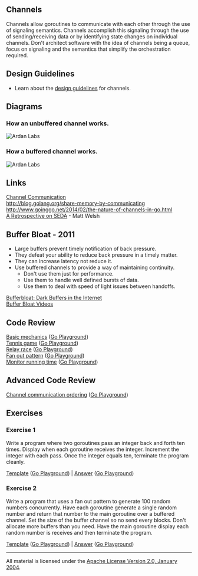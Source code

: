 ## Channels
Channels allow goroutines to communicate with each other through the use of signaling semantics. Channels accomplish this signaling through the use of sending/receiving data or by identifying state changes on individual channels. Don't architect software with the idea of channels being a queue, focus on signaling and the semantics that simplify the orchestration required.

## Design Guidelines

* Learn about the [design guidelines](../../#channel-design) for channels.

## Diagrams

### How an unbuffered channel works.

![Ardan Labs](unbuffered.png)

### How a buffered channel works.

![Ardan Labs](buffered.png)

## Links

[Channel Communication](https://golang.org/ref/mem#tmp_7)  
http://blog.golang.org/share-memory-by-communicating  
http://www.goinggo.net/2014/02/the-nature-of-channels-in-go.html  
[A Retrospective on SEDA](http://matt-welsh.blogspot.com/2010/07/retrospective-on-seda.html) - Matt Welsh  

## Buffer Bloat - 2011

* Large buffers prevent timely notification of back pressure.
* They defeat your ability to reduce back pressure in a timely matter.
* They can increase latency not reduce it.
* Use buffered channels to provide a way of maintaining continuity.
	* Don't use them just for performance.
	* Use them to handle well defined bursts of data.
	* Use them to deal with speed of light issues between handoffs.

[Bufferbloat: Dark Buffers in the Internet](https://www.youtube.com/watch?v=qbIozKVz73g)  
[Buffer Bloat Videos](http://www.bufferbloat.net/projects/cerowrt/wiki/Bloat-videos)  

## Code Review

[Basic mechanics](example1/example1.go) ([Go Playground](https://play.golang.org/p/264q25rUhi))  
[Tennis game](example2/example2.go) ([Go Playground](https://play.golang.org/p/wlM-cY000f))  
[Relay race](example3/example3.go) ([Go Playground](https://play.golang.org/p/OsyUwckOie))  
[Fan out pattern](example4/example4.go) ([Go Playground](https://play.golang.org/p/kT0F-_fCob))  
[Monitor running time](example5/example5.go) ([Go Playground](https://play.golang.org/p/TsJSagQawy))  

## Advanced Code Review

[Channel communication ordering](advanced/example1/example1.go) ([Go Playground](https://play.golang.org/p/b3pPHMYZbX))

## Exercises

### Exercise 1
Write a program where two goroutines pass an integer back and forth ten times. Display when each goroutine receives the integer. Increment the integer with each pass. Once the integer equals ten, terminate the program cleanly.

[Template](exercises/template1/template1.go) ([Go Playground](https://play.golang.org/p/BUNf38ZLka)) | 
[Answer](exercises/exercise1/exercise1.go) ([Go Playground](https://play.golang.org/p/SNJsv1p5B5))

### Exercise 2
Write a program that uses a fan out pattern to generate 100 random numbers concurrently. Have each goroutine generate a single random number and return that number to the main goroutine over a buffered channel. Set the size of the buffer channel so no send every blocks. Don't allocate more buffers than you need. Have the main goroutine display each random number is receives and then terminate the program.

[Template](exercises/template2/template2.go) ([Go Playground](http://play.golang.org/p/CpsDFNmazH)) | 
[Answer](exercises/exercise2/exercise2.go) ([Go Playground](http://play.golang.org/p/Li7hl3pOSu))
___
All material is licensed under the [Apache License Version 2.0, January 2004](http://www.apache.org/licenses/LICENSE-2.0).

